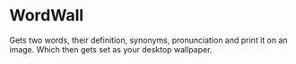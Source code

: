 # WordWall
Gets two words, their definition, synonyms, pronunciation and print it on an image. Which then gets set as your desktop wallpaper.

